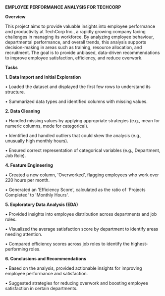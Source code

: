 **EMPLOYEE PERFORMANCE ANALYSIS FOR TECHCORP**

**Overview**

This project aims to provide valuable insights into employee performance and productivity at TechCorp Inc., a rapidly growing company facing challenges in managing its workforce. By analyzing employee behaviour, departmental performance, and overall trends, this analysis supports decision-making in areas such as training, resource allocation, and recruitment. The goal is to provide unbiased, data-driven recommendations to improve employee satisfaction, efficiency, and reduce overwork.

**Tasks**

**1. Data Import and Initial Exploration**

•	Loaded the dataset and displayed the first few rows to understand its structure.

•	Summarized data types and identified columns with missing values.

**2. Data Cleaning**
   
•	Handled missing values by applying appropriate strategies (e.g., mean for numeric columns, mode for categorical).

•	Identified and handled outliers that could skew the analysis (e.g., unusually high monthly hours).

•	Ensured correct representation of categorical variables (e.g., Department, Job Role).

**4. Feature Engineering**

•	Created a new column, 'Overworked', flagging employees who work over 220 hours per month.

•	Generated an 'Efficiency Score', calculated as the ratio of 'Projects Completed' to 'Monthly Hours'.

**5. Exploratory Data Analysis (EDA)**

•	Provided insights into employee distribution across departments and job roles.

•	Visualized the average satisfaction score by department to identify areas needing attention.

•	Compared efficiency scores across job roles to identify the highest-performing roles.

**6. Conclusions and Recommendations**

•	Based on the analysis, provided actionable insights for improving employee performance and satisfaction.

•	Suggested strategies for reducing overwork and boosting employee satisfaction in certain departments.
